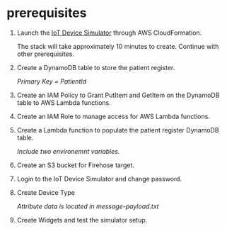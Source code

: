 # prerequisites

1. Launch the [IoT Device Simulator](https://docs.aws.amazon.com/solutions/latest/iot-device-simulator/deployment.html#step1) through AWS CloudFormation.
   
   The stack will take approximately 10 minutes to create. Continue with other prerequisites.
   
1. Create a DynamoDB table to store the patient register.
   
   *Primary Key = PatientId*
   
1. Create an IAM Policy to Grant PutItem and GetItem on the DynamoDB table to AWS Lambda functions.
 
1. Create an IAM Role to manage access for AWS Lambda functions.

1. Create a Lambda function to populate the patient register DynamoDB table.

   *Include two environemnt variables.*

 1. Create an S3 bucket for Firehose target.
    
 1. Login to the IoT Device Simulator and change password.
 
 1. Create Device Type
 
    *Attribute data is located in message-payload.txt*
 
 1. Create Widgets and test the simulator setup.
